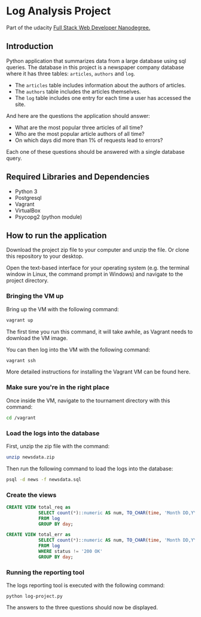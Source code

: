 # Log Analysis Project 


Part of the udacity [Full Stack Web Developer Nanodegree.](https://udacity.com/course/full-stack-web-developer-nanodegree--nd004)


## Introduction
 Python application that summarizes data from a large database using sql queries.
The database in this project is a newspaper company database where it has three tables: `articles`,  `authors` and `log`.


 - The `articles` table includes information about the authors of articles.
- The `authors` table includes the articles themselves.
- The `log` table includes one entry for each time a user has accessed the site.

And here are the questions the application should answer:
- What are the most popular three articles of all time?
- Who are the most popular article authors of all time?
- On which days did more than 1% of requests lead to errors?

Each one of these questions should be answered with a single database query.

## Required Libraries and Dependencies
- Python 3
- Postgresql
- Vagrant
- VirtualBox
- Psycopg2 (python module)

## How to run the application
Download the project zip file to your computer and unzip the file. Or clone this repository to your desktop.

Open the text-based interface for your operating system (e.g. the terminal window in Linux, the command prompt in Windows) and navigate to the project directory.

### Bringing the VM up

Bring up the VM with the following command:
``` sh
vagrant up 
```
The first time you run this command, it will take awhile, as Vagrant needs to download the VM image.

You can then log into the VM with the following command:
```sh
vagrant ssh
```

More detailed instructions for installing the Vagrant VM can be found here.

### Make sure you're in the right place
Once inside the VM, navigate to the tournament directory with this command:
```sh
cd /vagrant
```

### Load the logs into the database
First, unzip the zip file with the command:

```sh
unzip newsdata.zip
```

Then run the following command to load the logs into the database:
```sh
psql -d news -f newsdata.sql
```

### Create the views
``` sql
CREATE VIEW total_req as
            SELECT count(*)::numeric AS num, TO_CHAR(time, 'Month DD,YYYY') AS day
            FROM log
            GROUP BY day;
```

```sql
CREATE VIEW total_err as
            SELECT count(*)::numeric AS num, TO_CHAR(time, 'Month DD,YYYY') AS day
            FROM log
            WHERE status != '200 OK'
            GROUP BY day;
```
### Running the reporting tool
The logs reporting tool is executed with the following command:
```
python log-project.py
```

The answers to the three questions should now be displayed.

